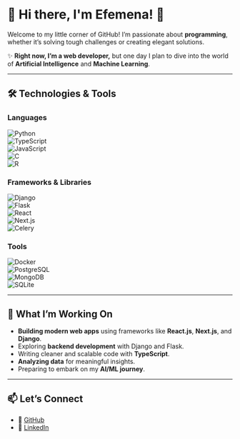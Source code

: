 # 🌟 Hi there, I'm **Efemena**! 👋  

Welcome to my little corner of GitHub! I’m passionate about **programming**, whether it’s solving tough challenges or creating elegant solutions.  

✨ **Right now, I’m a web developer,** but one day I plan to dive into the world of **Artificial Intelligence** and **Machine Learning**.  

---

## 🛠️ **Technologies & Tools**  

### **Languages**  
![Python](https://img.shields.io/badge/Python-3776AB?style=for-the-badge&logo=python&logoColor=white)  
![TypeScript](https://img.shields.io/badge/TypeScript-3178C6?style=for-the-badge&logo=typescript&logoColor=white)  
![JavaScript](https://img.shields.io/badge/JavaScript-F7DF1E?style=for-the-badge&logo=javascript&logoColor=black)  
![C](https://img.shields.io/badge/C-00599C?style=for-the-badge&logo=c&logoColor=white)  
![R](https://img.shields.io/badge/R-276DC3?style=for-the-badge&logo=r&logoColor=white)  

### **Frameworks & Libraries**  
![Django](https://img.shields.io/badge/Django-092E20?style=for-the-badge&logo=django&logoColor=white)  
![Flask](https://img.shields.io/badge/Flask-000000?style=for-the-badge&logo=flask&logoColor=white)  
![React](https://img.shields.io/badge/React-61DAFB?style=for-the-badge&logo=react&logoColor=black)  
![Next.js](https://img.shields.io/badge/Next.js-000000?style=for-the-badge&logo=nextdotjs&logoColor=white)  
![Celery](https://img.shields.io/badge/Celery-37814A?style=for-the-badge&logo=celery&logoColor=white)  

### **Tools**  
![Docker](https://img.shields.io/badge/Docker-2496ED?style=for-the-badge&logo=docker&logoColor=white)  
![PostgreSQL](https://img.shields.io/badge/PostgreSQL-336791?style=for-the-badge&logo=postgresql&logoColor=white)  
![MongoDB](https://img.shields.io/badge/MongoDB-47A248?style=for-the-badge&logo=mongodb&logoColor=white)  
![SQLite](https://img.shields.io/badge/SQLite-003B57?style=for-the-badge&logo=sqlite&logoColor=white)  

---

## 🌱 **What I’m Working On**  
- **Building modern web apps** using frameworks like **React.js**, **Next.js**, and **Django**.  
- Exploring **backend development** with Django and Flask.  
- Writing cleaner and scalable code with **TypeScript**.  
- **Analyzing data** for meaningful insights.  
- Preparing to embark on my **AI/ML journey**.  

---

## 📫 **Let’s Connect**  
- 🔗 [GitHub](https://github.com/novice000)  
- 💼 [LinkedIn](https://www.linkedin.com/in/yourname)  
